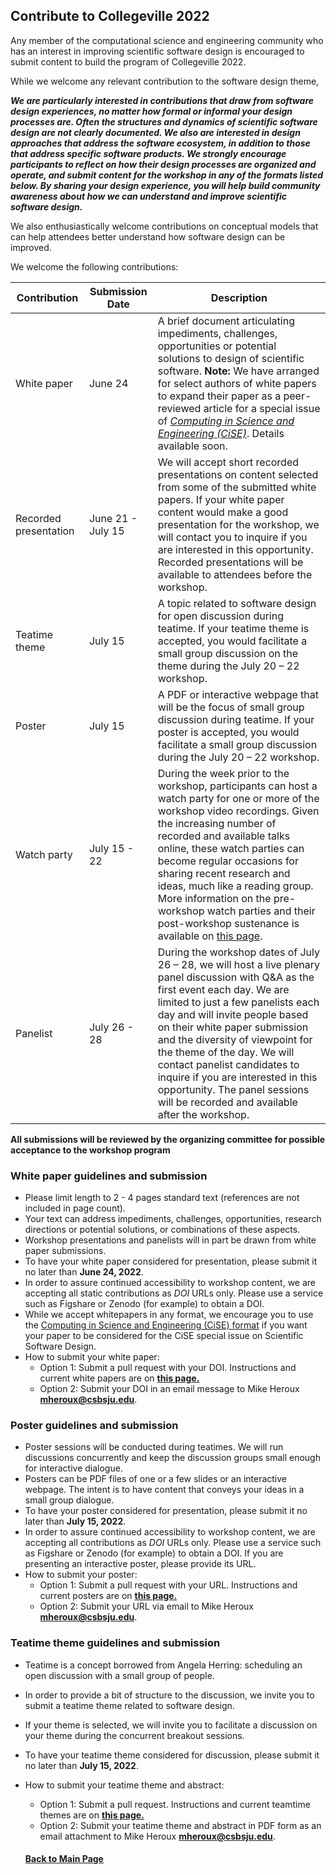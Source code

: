 ## Contribute to Collegeville 2022

Any member of the computational science and engineering community who has an interest in improving scientific software design is encouraged to submit content to build the program of Collegeville 2022.  

While we welcome any relevant contribution to the software design theme,

**_We are particularly interested in contributions that draw from software design experiences, no matter how formal or informal your design processes are.  Often the structures and dynamics of scientific software design are not clearly documented.  We also are interested in design approaches that address the software ecosystem, in addition to those that address specific software products. We strongly encourage participants to reflect on how their design processes are organized and operate, and submit content for the workshop in any of the formats listed below.  By sharing your design experience, you will help build community awareness about how we can understand and improve scientific software design._**

We also enthusiastically welcome contributions on conceptual models that can help attendees better understand how software design can be improved.  

We welcome the following contributions:

| Contribution| Submission Date | Description                                |
|-------------|-----------------|--------------------------------------------|
| White paper | June 24 | A brief document articulating impediments, challenges, opportunities or potential solutions to design of scientific software. **Note:** We have arranged for select authors of white papers to expand their paper as a peer-reviewed article for a special issue of [_Computing in Science and Engineering (CiSE)_](https://www.computer.org/csdl/magazine/cs).  Details available soon.|
| Recorded presentation | June 21 - July 15 | We will accept short recorded presentations on content selected from some of the submitted white papers. If your white paper content would make a good presentation for the workshop, we will contact you to inquire if you are interested in this opportunity. Recorded presentations will be available to attendees before the workshop. |
| Teatime theme | July 15 |A topic related to software design for open discussion during teatime. If your teatime theme is accepted, you would facilitate a small group discussion on the theme during the July 20 – 22 workshop. |
| Poster        | July 15  |A PDF or interactive webpage that will be the focus of small group discussion during teatime. If your poster is accepted, you would facilitate a small group discussion during the July 20 – 22 workshop.   |
| Watch party | July 15 - 22 | During the week prior to the workshop, participants can host a watch party for one or more of the workshop video recordings. Given the increasing number of recorded and available talks online, these watch parties can become regular occasions for sharing recent research and ideas, much like a reading group. More information on the pre-workshop watch parties and their post-workshop sustenance is available on [this page](WorkshopResources/WatchParty/WatchPartyList.md). |
Panelist |  July 26 - 28 | During the workshop dates of July 26 – 28, we will host a live plenary panel discussion with Q&A as the first event each day.  We are limited to just a few panelists each day and will invite people based on their white paper submission and the diversity of viewpoint for the theme of the day.  We will contact panelist candidates to inquire if you are interested in this opportunity. The panel sessions will be recorded and available after the workshop. |

**All submissions will be reviewed by the organizing committee for possible acceptance to the workshop program**

### White paper guidelines and submission
- Please limit length to 2 - 4 pages standard text (references are not included in page count).
- Your text can address impediments, challenges, opportunities, research directions or potential solutions, or combinations of these aspects.
- Workshop presentations and panelists will in part be drawn from white paper submissions.
- To have your white paper considered for presentation, please submit it no later than **June 24, 2022**.
- In order to assure continued accessibility to workshop content, we are accepting all static contributions as _DOI_ URLs only.  Please use a service such as Figshare or Zenodo (for example) to obtain a DOI. 
- While we accept whitepapers in any format, we encourage you to use the [Computing in Science and Engineering (CiSE) format](https://www.computer.org/csdl/magazine/cs/write-for-us/14597?title=Author%20Information&periodical=Computing%20in%20Science%20%26%20Engineering) if you want your paper to be considered for the CiSE special issue on Scientific Software Design.
- How to submit your white paper:
  - Option 1: Submit a pull request with your DOI. Instructions and current white papers are on **[this page.](https://collegeville.github.io/CW22/WorkshopResources/WhitePapers/WhitePaperList.html)**
  - Option 2: Submit your DOI in an email message to Mike Heroux **<mheroux@csbsju.edu>**.

### Poster guidelines and submission
- Poster sessions will be conducted during teatimes.  We will run discussions concurrently and keep the discussion groups small enough for interactive dialogue.
- Posters can be PDF files of one or a few slides or an interactive webpage.  The intent is to have content that conveys your ideas in a small group dialogue.
- To have your poster considered for presentation, please submit it no later than **July 15, 2022**.
- In order to assure continued accessibility to workshop content, we are accepting all contributions as _DOI_ URLs only.  Please use a service such as Figshare or Zenodo (for example) to obtain a DOI. If you are presenting an interactive poster, please provide its URL.
- How to submit your poster:
  - Option 1: Submit a pull request with your URL. Instructions and current posters are on **[this page.](https://collegeville.github.io/CW22/WorkshopResources/Posters/PosterList.html)**
  - Option 2: Submit your URL via email to Mike Heroux **<mheroux@csbsju.edu>**.

### Teatime theme guidelines and submission
- Teatime is a concept borrowed from Angela Herring: scheduling an open discussion with a small group of people.  
- In order to provide a bit of structure to the discussion, we invite you to submit a teatime theme related to software design.
- If your theme is selected, we will invite you to facilitate a discussion on your theme during the concurrent breakout sessions.
- To have your teatime theme considered for discussion, please submit it no later than **July 15, 2022**.
- How to submit your teatime theme and abstract:
  - Option 1: Submit a pull request. Instructions and current teamtime themes are on **[this page.](https://collegeville.github.io/CW21/WorkshopResources/TeatimeThemes/TeatimeThemeList.html)**
  - Option 2: Submit your teatime theme and abstract in PDF form as an email attachment to Mike Heroux **<mheroux@csbsju.edu>**.


  #### [Back to Main Page](index.md)
